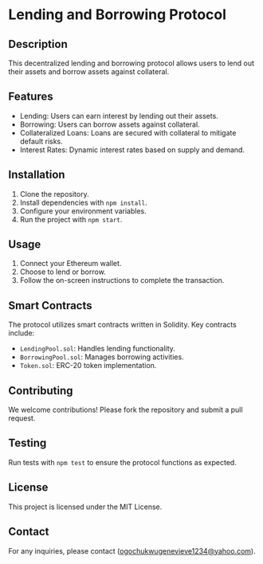 # Lending and Borrowing Protocol

## Description
This decentralized lending and borrowing protocol allows users to lend out their assets and borrow assets against collateral.

## Features
- Lending: Users can earn interest by lending out their assets.
- Borrowing: Users can borrow assets against collateral.
- Collateralized Loans: Loans are secured with collateral to mitigate default risks.
- Interest Rates: Dynamic interest rates based on supply and demand.

## Installation
1. Clone the repository.
2. Install dependencies with `npm install`.
3. Configure your environment variables.
4. Run the project with `npm start`.

## Usage
1. Connect your Ethereum wallet.
2. Choose to lend or borrow.
3. Follow the on-screen instructions to complete the transaction.

## Smart Contracts
The protocol utilizes smart contracts written in Solidity. Key contracts include:
- `LendingPool.sol`: Handles lending functionality.
- `BorrowingPool.sol`: Manages borrowing activities.
- `Token.sol`: ERC-20 token implementation.

## Contributing
We welcome contributions! Please fork the repository and submit a pull request.

## Testing
Run tests with `npm test` to ensure the protocol functions as expected.

## License
This project is licensed under the MIT License.

## Contact
For any inquiries, please contact (ogochukwugenevieve1234@yahoo.com).
